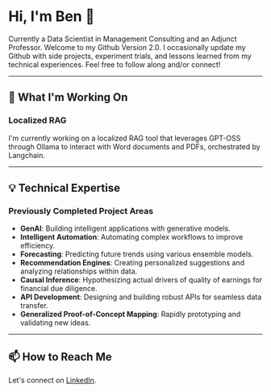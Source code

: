 # Hi, I'm Ben 👋

Currently a Data Scientist in Management Consulting and an Adjunct Professor. Welcome to my Github Version 2.0. I occasionally update my Github with side projects, experiment trials, and lessons learned from my technical experiences. Feel free to follow along and/or connect!

---

## 🚀 What I'm Working On

### **Localized RAG**
I'm currently working on a localized RAG tool that leverages GPT-OSS through Ollama to interact with Word documents and PDFs, orchestrated by Langchain.

---

## 💡 Technical Expertise

### **Previously Completed Project Areas**
- **GenAI**: Building intelligent applications with generative models.
- **Intelligent Automation**: Automating complex workflows to improve efficiency.
- **Forecasting**: Predicting future trends using various ensemble models.
- **Recommendation Engines**: Creating personalized suggestions and analyzing relationships within data.
- **Causal Inference**: Hypothesizing actual drivers of quality of earnings for financial due diligence.
- **API Development**: Designing and building robust APIs for seamless data transfer.
- **Generalized Proof-of-Concept Mapping**: Rapidly prototyping and validating new ideas.

---

## 📫 How to Reach Me

Let's connect on [LinkedIn](https://www.linkedin.com/in/bschneider29/).
